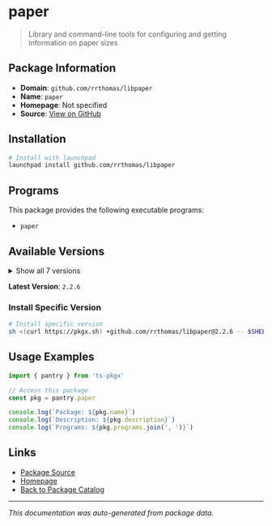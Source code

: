 # paper

> Library and command-line tools for configuring and getting information on paper sizes

## Package Information

- **Domain**: `github.com/rrthomas/libpaper`
- **Name**: `paper`
- **Homepage**: Not specified
- **Source**: [View on GitHub](https://github.com/pkgxdev/pantry/tree/main/projects/github.com/rrthomas/libpaper/package.yml)

## Installation

```bash
# Install with launchpad
launchpad install github.com/rrthomas/libpaper
```

## Programs

This package provides the following executable programs:

- `paper`

## Available Versions

<details>
<summary>Show all 7 versions</summary>

- `2.2.6`, `2.2.5`, `2.2.4`, `2.2.3`, `2.1.3`
- `2.1.2`, `2.1.1`

</details>

**Latest Version**: `2.2.6`

### Install Specific Version

```bash
# Install specific version
sh <(curl https://pkgx.sh) +github.com/rrthomas/libpaper@2.2.6 -- $SHELL -i
```

## Usage Examples

```typescript
import { pantry } from 'ts-pkgx'

// Access this package
const pkg = pantry.paper

console.log(`Package: ${pkg.name}`)
console.log(`Description: ${pkg.description}`)
console.log(`Programs: ${pkg.programs.join(', ')}`)
```

## Links

- [Package Source](https://github.com/pkgxdev/pantry/tree/main/projects/github.com/rrthomas/libpaper/package.yml)
- [Homepage](#)
- [Back to Package Catalog](../../../package-catalog.md)

---

*This documentation was auto-generated from package data.*
